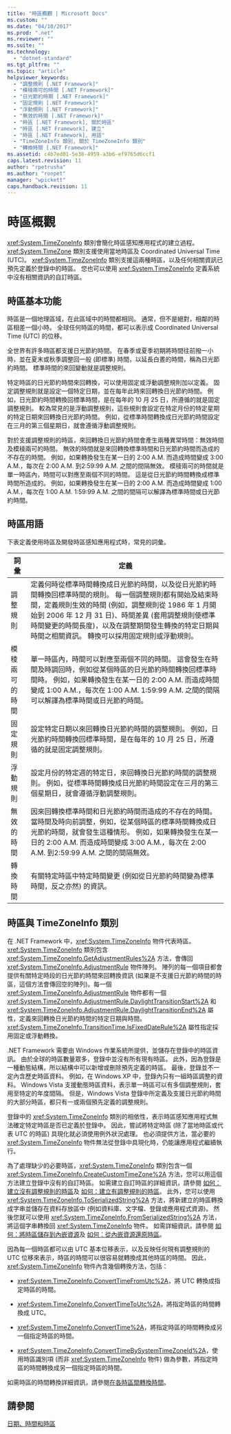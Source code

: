 ```yaml
---
title: "時區概觀 | Microsoft Docs"
ms.custom: ""
ms.date: "04/10/2017"
ms.prod: ".net"
ms.reviewer: ""
ms.suite: ""
ms.technology: 
  - "dotnet-standard"
ms.tgt_pltfrm: ""
ms.topic: "article"
helpviewer_keywords: 
  - "調整規則 [.NET Framework]"
  - "模稜兩可的時間 [.NET Framework]"
  - "日光節約時期 [.NET Framework]"
  - "固定規則 [.NET Framework]"
  - "浮動規則 [.NET Framework]"
  - "無效的時間 [.NET Framework]"
  - "時區 [.NET Framework], 關於時區"
  - "時區 [.NET Framework], 建立"
  - "時區 [.NET Framework], 用語"
  - "TimeZoneInfo 類別, 關於 TimeZoneInfo 類別"
  - "轉換時間 [.NET Framework]"
ms.assetid: c4b7ed01-5e38-4959-a3b6-ef9765d6ccf1
caps.latest.revision: 11
author: "rpetrusha"
ms.author: "ronpet"
manager: "wpickett"
caps.handback.revision: 11
---
```

# 時區概觀
<xref:System.TimeZoneInfo> 類別會簡化時區感知應用程式的建立過程。  <xref:System.TimeZone> 類別支援使用當地時區及 Coordinated Universal Time \(UTC\)。  <xref:System.TimeZoneInfo> 類別支援這兩種時區，以及任何相關資訊已預先定義於登錄中的時區。  您也可以使用 <xref:System.TimeZoneInfo> 定義系統中沒有相關資訊的自訂時區。  
  
## 時區基本功能  
 時區是一個地理區域，在此區域中的時間都相同。  通常，但不是絕對，相鄰的時區相差一個小時。  全球任何時區的時間，都可以表示成 Coordinated Universal Time \(UTC\) 的位移。  
  
 全世界有許多時區都支援日光節約時間。  在春季或夏季初期將時間往前撥一小時，並在夏末或秋季調整回一般 \(即標準\) 時間，以延長白晝的時間，稱為日光節約時間。  標準時間的來回變動就是調整規則。  
  
 特定時區的日光節約時間來回轉換，可以使用固定或浮動調整規則加以定義。  固定調整規則就是設定一個特定日期，並在每年此時來回轉換日光節約時間。  例如，日光節約時間轉換回標準時間，是在每年的 10 月 25 日，所遵循的就是固定調整規則。  較為常見的是浮動調整規則，這些規則會設定在特定月份的特定星期的特定日期來回轉換日光節約時間。  例如，從標準時間轉換成日光節約時間設定在三月的第三個星期日，就會遵循浮動調整規則。  
  
 對於支援調整規則的時區，來回轉換日光節約時間會產生兩種異常時間：無效時間及模稜兩可的時間。  無效的時間就是來回轉換標準時間和日光節約時間而造成的不存在的時間。  例如，如果轉換發生在某一日的 2:00 A.M. 而造成時間變成 3:00 A.M.，每次在 2:00 A.M. 到2:59:99 A.M. 之間的間隔無效。  模稜兩可的時間就是單一時區內，時間可以對應至兩個不同的時間。  這是從日光節約時間轉換成標準時間所造成的。  例如，如果轉換發生在某一日的 2:00 A.M. 而造成時間變成 1:00 A.M.，每次在 1:00 A.M. 1:59:99 A.M. 之間的間隔可以解譯為標準時間或日光節約時間。  
  
## 時區用語  
 下表定義使用時區及開發時區感知應用程式時，常見的詞彙。  
  
|詞彙|定義|  
|--------|--------|  
|調整規則|定義何時從標準時間轉換成日光節約時間，以及從日光節約時間轉換回標準時間的規則。  每一個調整規則都有開始及結束時間，定義規則生效的時間 \(例如，調整規則從 1986 年 1 月開始到 2006 年 12 月 31 日\)、時間差異 \(套用調整規則使標準時間變更的時間長度\)，以及在調整期間發生轉換的特定日期與時間之相關資訊。  轉換可以採用固定規則或浮動規則。|  
|模稜兩可的時間|單一時區內，時間可以對應至兩個不同的時間。  這會發生在時間及時調回時，例如從某個時區的日光節約時間轉換回標準時間時。  例如，如果轉換發生在某一日的 2:00 A.M. 而造成時間變成 1:00 A.M.，每次在 1:00 A.M. 1:59:99 A.M. 之間的間隔可以解譯為標準時間或日光節約時間。|  
|固定規則|設定特定日期以來回轉換日光節約時間的調整規則。  例如，日光節約時間轉換回標準時間，是在每年的 10 月 25 日，所遵循的就是固定調整規則。|  
|浮動規則|設定月份的特定週的特定日，來回轉換日光節約時間的調整規則。  例如，從標準時間轉換成日光節約時間設定在三月的第三個星期日，就會遵循浮動調整規則。|  
|無效的時間|因來回轉換標準時間和日光節約時間而造成的不存在的時間。  當時間及時向前調整，例如，從某個時區的標準時間轉換成日光節約時間，就會發生這種情形。  例如，如果轉換發生在某一日的 2:00 A.M. 而造成時間變成 3:00 A.M.，每次在 2:00 A.M. 到2:59:99 A.M. 之間的間隔無效。|  
|轉換時間|有關特定時區中特定時間變更 \(例如從日光節約時間變為標準時間，反之亦然\) 的資訊。|  
  
## 時區與 TimeZoneInfo 類別  
 在 .NET Framework 中，<xref:System.TimeZoneInfo> 物件代表時區。  <xref:System.TimeZoneInfo> 類別包含 <xref:System.TimeZoneInfo.GetAdjustmentRules%2A> 方法，會傳回 <xref:System.TimeZoneInfo.AdjustmentRule> 物件陣列。  陣列的每一個項目都會提供有關特定時段的日光節約時間來回轉換資訊 \(如果是不支援日光節約時間的時區，這個方法會傳回空的陣列\)。每一個 <xref:System.TimeZoneInfo.AdjustmentRule> 物件都有一個 <xref:System.TimeZoneInfo.AdjustmentRule.DaylightTransitionStart%2A> 和 <xref:System.TimeZoneInfo.AdjustmentRule.DaylightTransitionEnd%2A> 屬性，定義來回轉換日光節約時間的特定日期與時間。  <xref:System.TimeZoneInfo.TransitionTime.IsFixedDateRule%2A> 屬性指定採用固定或浮動轉換。  
  
 .NET Framework 需要由 Windows 作業系統所提供，並儲存在登錄中的時區資訊。  由於全球的時區數量眾多，登錄中並沒有所有現有時區。  此外，因為登錄是一種動態結構，所以結構中可以新增或刪除預先定義的時區。  最後，登錄並不一定內含歷史時區資料。  例如，在 Windows XP 中，登錄內只有一組時區調整的資料。  Windows Vista 支援動態時區資料，表示單一時區可以有多個調整規則，套用至特定的年度間隔。  但是，Windows Vista 登錄中所定義及支援日光節約時間的大部分時區，都只有一或兩個預先定義的調整規則。  
  
 登錄中的 <xref:System.TimeZoneInfo> 類別的相依性，表示時區感知應用程式無法確定特定時區是否已定義於登錄中。  因此，嘗試將特定時區 \(除了當地時區或代表 UTC 的時區\) 具現化就必須使用例外狀況處理。  也必須提供方法，當必要的 <xref:System.TimeZoneInfo> 物件無法從登錄中具現化時，仍能讓應用程式繼續執行。  
  
 為了處理缺少的必要時區，<xref:System.TimeZoneInfo> 類別包含一個 <xref:System.TimeZoneInfo.CreateCustomTimeZone%2A> 方法，您可以用這個方法建立登錄中沒有的自訂時區。  如需建立自訂時區的詳細資訊，請參閱 [如何：建立沒有調整規則的時區](../../../docs/standard/datetime/create-time-zones-without-adjustment-rules.md)及 [如何：建立有調整規則的時區](../../../docs/standard/datetime/create-time-zones-with-adjustment-rules.md)。  此外，您可以使用 <xref:System.TimeZoneInfo.ToSerializedString%2A> 方法，將新建立的時區轉換成字串並儲存在資料存放區中 \(例如資料庫、文字檔、登錄或應用程式資源\)。  然後您就可以使用 <xref:System.TimeZoneInfo.FromSerializedString%2A> 方法，將這個字串轉換回 <xref:System.TimeZoneInfo> 物件。  如需詳細資訊，請參閱 [如何：將時區儲存到內嵌資源](../../../docs/standard/datetime/save-time-zones-to-an-embedded-resource.md)及 [如何：從內嵌資源還原時區](../../../docs/standard/datetime/restore-time-zones-from-an-embedded-resource.md)。  
  
 因為每一個時區都可以由 UTC 基本位移表示，以及反映任何現有調整規則的 UTC 位移來表示，時區的時間可以很容易就轉換成其他時區的時間。  因此，<xref:System.TimeZoneInfo> 物件內含幾個轉換方法，包括：  
  
-   <xref:System.TimeZoneInfo.ConvertTimeFromUtc%2A>，將 UTC 轉換成指定時區的時間。  
  
-   <xref:System.TimeZoneInfo.ConvertTimeToUtc%2A>，將指定時區的時間轉換成 UTC。  
  
-   <xref:System.TimeZoneInfo.ConvertTime%2A>，將指定時區的時間轉換成另一個指定時區的時間。  
  
-   <xref:System.TimeZoneInfo.ConvertTimeBySystemTimeZoneId%2A>，使用時區識別項 \(而非 <xref:System.TimeZoneInfo> 物件\) 做為參數，將指定時區的時間轉換成另一個指定時區的時間。  
  
 如需時區的時間轉換詳細資訊，請參閱[在各時區間轉換時間](../../../docs/standard/datetime/converting-between-time-zones.md)。  
  
## 請參閱  
 [日期、時間和時區](../../../docs/standard/datetime/index.md)